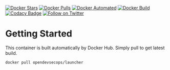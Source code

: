 [![Docker Stars](https://img.shields.io/docker/stars/opendevsecops/launcher.svg)](https://hub.docker.com/r/opendevsecops/launcher/)
[![Docker Pulls](https://img.shields.io/docker/pulls/opendevsecops/launcher.svg)](https://hub.docker.com/r/opendevsecops/launcher/)
[![Docker Automated](https://img.shields.io/docker/automated/opendevsecops/launcher.svg)](https://hub.docker.com/r/opendevsecops/launcher/)
[![Docker Build](https://img.shields.io/docker/build/opendevsecops/launcher.svg)](https://hub.docker.com/r/opendevsecops/launcher/)
[![Codacy Badge](https://api.codacy.com/project/badge/Grade/49d901f3334644628d521485b6c65fb6)](https://www.codacy.com/app/OpenDevSecOps/docker-launcher?utm_source=github.com&amp;utm_medium=referral&amp;utm_content=opendevsecops/docker-launcher&amp;utm_campaign=Badge_Grade)
[![Follow on Twitter](https://img.shields.io/twitter/follow/opendevsecops.svg?logo=twitter)](https://twitter.com/opendevsecops)

# Getting Started

This container is built automatically by Docker Hub. Simply pull to get latest build.

```sh
docker pull opendevsecops/launcher
```
